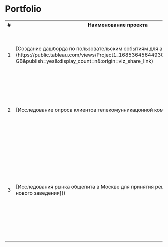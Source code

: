 # Portfolio
<table>
    <tr>
        <th>#</th>
        <th>Наименование проекта</th>
        <td>Описание</td>
        <td>Стек</td>
    </tr>
    <tr>
        <td>1</td>
        <td>[Создание дашборда по пользовательским событиям для агрегатора новостей](https://public.tableau.com/views/Project1_16853645644930/Story1?:language=en-GB&publish=yes&:display_count=n&:origin=viz_share_link)</td>
        <td>Подготовлен интерактивный дашборд на основе данных о конференциях. Для создания дашбордов использован BI-инструмент Tableau.</td>
        <td>Tableu</td>
    </tr>
    <tr>
        <td>2</td>
        <td>[Исследование опроса клиентов телекомунникацонной компании]()</td>
        <td>Исследование данных с результатами опроса, отражающего текущий уровень потребительской лояльности (NPS) клиентов телекоммуникационной компании.</td>
        <td>SQL, Python, Pandas, Tableu</td>
    </tr>
    <tr>
        <td>3</td>
        <td>[Исследования рынка общепита в Москве для принятия решения об открытии нового заведения]()</td>
        <td>Подготовлено исследование рынка на основе открытых данных о заведениях общественного питания Москвы, визуализированы полученные данные. На основе данных выбрано место для открытия новой кофейни. В построении графиков я использованы библиотеки seaborn и plotly. </td>
        <td>Python, Pandas, Seaborn, Plotly</td>
    </tr>
</table>
